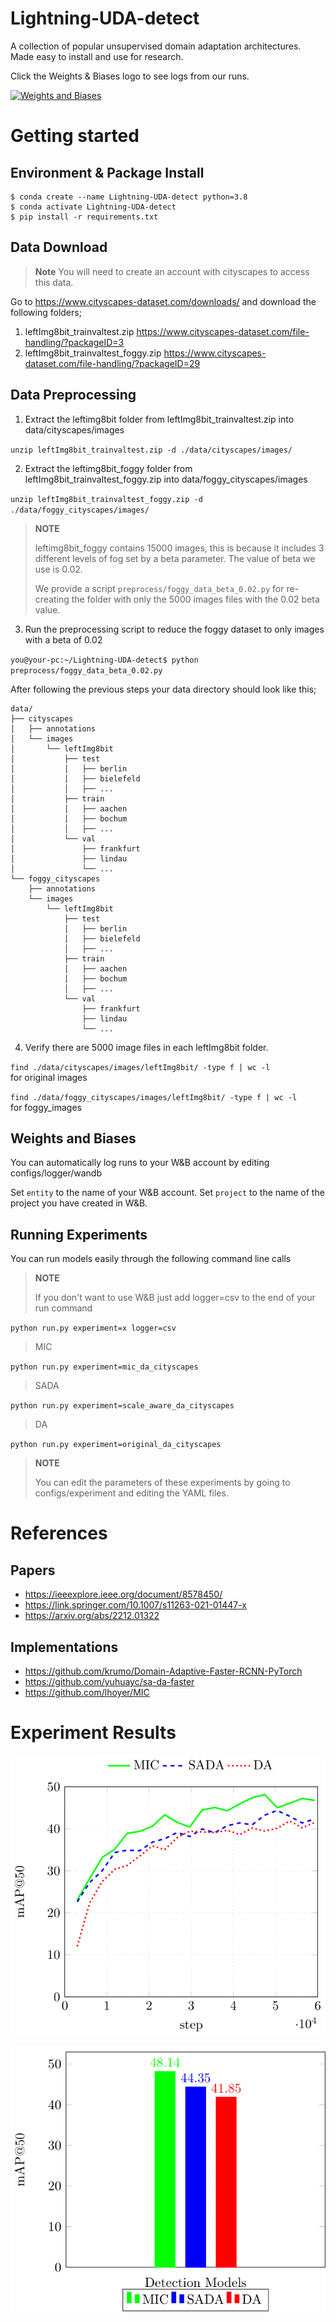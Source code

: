 # Lightning-UDA-detect
A collection of popular unsupervised domain adaptation architectures. Made easy to install and use for research.


Click the Weights & Biases logo to see logs from our runs.

<a href="https://wandb.ai/eoghan/Lightning-UDA-detect"><img alt="Weights and Biases" src="https://img.shields.io/badge/Weights_&_Biases-FFCC33?style=for-the-badge&logo=WeightsAndBiases&logoColor=black"></a>

# Getting started

## Environment & Package Install

```
$ conda create --name Lightning-UDA-detect python=3.8
$ conda activate Lightning-UDA-detect
$ pip install -r requirements.txt
```

## Data Download

> **Note**
> You will need to create an account with cityscapes to access this data.

Go to https://www.cityscapes-dataset.com/downloads/ and download the following folders;

1. leftImg8bit_trainvaltest.zip https://www.cityscapes-dataset.com/file-handling/?packageID=3
2. leftImg8bit_trainvaltest_foggy.zip https://www.cityscapes-dataset.com/file-handling/?packageID=29


## Data Preprocessing

1. Extract the leftimg8bit folder from leftImg8bit_trainvaltest.zip into data/cityscapes/images

`unzip leftImg8bit_trainvaltest.zip -d ./data/cityscapes/images/`

2. Extract the leftimg8bit_foggy folder from leftImg8bit_trainvaltest_foggy.zip into data/foggy_cityscapes/images

`unzip leftImg8bit_trainvaltest_foggy.zip -d ./data/foggy_cityscapes/images/`


> **NOTE**
>
>leftimg8bit_foggy contains 15000 images, this is because it includes 3 different levels of fog set by a beta parameter. The value of beta we use is 0.02. 
>
>We provide a script `preprocess/foggy_data_beta_0.02.py` for re-creating the folder with only the 5000 images files with the 0.02 beta value.

3. Run the preprocessing script to reduce the foggy dataset to only images with a beta of 0.02

`you@your-pc:~/Lightning-UDA-detect$ python preprocess/foggy_data_beta_0.02.py`

After following the previous steps your data directory should look like this;

```
data/
├── cityscapes
│   ├── annotations
│   └── images
│       └── leftImg8bit
│           ├── test
│           │   ├── berlin
│           │   ├── bielefeld
│           │   ├── ...
│           ├── train
│           │   ├── aachen
│           │   ├── bochum
│           │   ├── ...
│           └── val
│               ├── frankfurt
│               ├── lindau
│               └── ...
└── foggy_cityscapes
    ├── annotations
    └── images
        └── leftImg8bit
            ├── test
            │   ├── berlin
            │   ├── bielefeld
            │   ├── ...
            ├── train
            │   ├── aachen
            │   ├── bochum
            │   ├── ...
            └── val
                ├── frankfurt
                ├── lindau
                └── ...
```

4. Verify there are 5000 image files in each leftImg8bit folder.

`find ./data/cityscapes/images/leftImg8bit/ -type f | wc -l`  
for original images

`find ./data/foggy_cityscapes/images/leftImg8bit/ -type f | wc -l`  
for foggy_images

## Weights and Biases

You can automatically log runs to your W&B account by editing configs/logger/wandb

Set `entity` to the name of your W&B account.
Set `project` to the name of the project you have created in W&B.

## Running Experiments

You can run models easily through the following command line calls

> **NOTE**
>
> If you don't want to use W&B just add logger=csv to the end of your run command

`python run.py experiment=x logger=csv`

>MIC

`python run.py experiment=mic_da_cityscapes`

>SADA

`python run.py experiment=scale_aware_da_cityscapes`

>DA

`python run.py experiment=original_da_cityscapes`

> **NOTE**
>
>You can edit the parameters of these experiments by going to configs/experiment and editing the YAML files.

# References

## Papers

- https://ieeexplore.ieee.org/document/8578450/
- https://link.springer.com/10.1007/s11263-021-01447-x
- https://arxiv.org/abs/2212.01322

## Implementations

- https://github.com/krumo/Domain-Adaptive-Faster-RCNN-PyTorch
- https://github.com/yuhuayc/sa-da-faster
- https://github.com/lhoyer/MIC

# Experiment Results

![Mean Average Precision \@50.](/paper/lit-uda-map50.png)

![Max Mean Average Precision \@50.](/paper/map50-bar-plot.png)